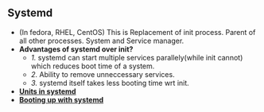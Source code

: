## Systemd
- (In fedora, RHEL, CentOS) This is Replacement of init process. Parent of all other processes. System and Service manager.
- **Advantages of systemd over init?**
  - *1.* systemd can start multiple services parallely(while init cannot) which reduces boot time of a system.
  - *2.* Ability to remove unneccessary services.
  - *3.* systemd itself takes less booting time wrt init.
- **[Units in systemd](Units)**
- **[Booting up with systemd](Booting_up_With_systemd.md)**
